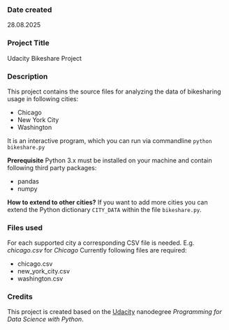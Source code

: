 ### Date created
28.08.2025

### Project Title
Udacity Bikeshare Project

### Description
This project contains the source files for analyzing the data
of bikesharing usage in following cities:
- Chicago
- New York City
- Washington

It is an interactive program, which you can run via commandline
`python bikeshare.py`

**Prerequisite**
Python 3.x must be installed on your machine and contain 
following third party packages:
- pandas
- numpy

**How to extend to other cities?**
If you want to add more cities you can extend 
the Python dictionary `CITY_DATA` within 
the file `bikeshare.py`.


### Files used
For each supported city a corresponding CSV file is needed. E.g. _chicago.csv_ for _Chicago_
Currently following files are required:
- chicago.csv
- new_york_city.csv
- washington.csv

### Credits
This project is created based on the [Udacity](https://learn.udacity.com/) nanodegree _Programming for Data Science with Python_.
